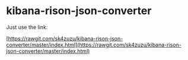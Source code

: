 # kibana-rison-json-converter

Just use the link:

[https://rawgit.com/sk4zuzu/kibana-rison-json-converter/master/index.html](https://rawgit.com/sk4zuzu/kibana-rison-json-converter/master/index.html)

[//]: # ( vim:set ts=4 sw=4 et syn=markdown: )
